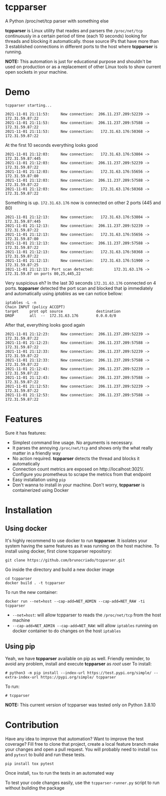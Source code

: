 # tcpparser
A Python /proc/net/tcp parser with something else

**tcpparser** is Linux utility that reades and parsers the `/proc/net/tcp` continuously in a certain period of time (each 10 seconds) looking for threads and blocking it automatically.
 those source IPs that have more than 3 established connections in different ports to the host where **tcpparser** is running.

**NOTE:** This automation is just for educational purpose and shouldn't be used on production or as a replacement of other Linux tools to show current open sockets in your machine.

# Demo

```
tcpparser starting...

2021-11-01 21:11:53:     New connection:  206.11.237.209:52239 -> 172.31.59.87:22
2021-11-01 21:11:53:     New connection:  206.11.237.209:57588 -> 172.31.59.87:22
2021-11-01 21:11:53:     New connection:   172.31.63.176:50368 -> 172.31.59.87:22
```
At the first 10 seconds everything looks good
```
2021-11-01 21:12:03:     New connection:   172.31.63.176:53804 -> 172.31.59.87:445 
2021-11-01 21:12:03:     New connection:  206.11.237.209:52239 -> 172.31.59.87:22
2021-11-01 21:12:03:     New connection:   172.31.63.176:55656 -> 172.31.59.87:80
2021-11-01 21:12:03:     New connection:  206.11.237.209:57588 -> 172.31.59.87:22
2021-11-01 21:12:03:     New connection:   172.31.63.176:50368 -> 172.31.59.87:22
```
Something is up. `172.31.63.176` now is connected on other 2 ports (445 and 80)
```
2021-11-01 21:12:13:     New connection:   172.31.63.176:53804 -> 172.31.59.87:445
2021-11-01 21:12:13:     New connection:  206.11.237.209:52239 -> 172.31.59.87:22
2021-11-01 21:12:13:     New connection:   172.31.63.176:55656 -> 172.31.59.87:80
2021-11-01 21:12:13:     New connection:  206.11.237.209:57588 -> 172.31.59.87:22
2021-11-01 21:12:13:     New connection:   172.31.63.176:50368 -> 172.31.59.87:22
2021-11-01 21:12:13:     New connection:   172.31.63.176:51900 -> 172.31.59.87:25
2021-11-01 21:12:13: Port scan detected:         172.31.63.176 -> 172.31.59.87 on ports 80,25,445,22
```
Very suspicious eh? In the last 30 seconds `172.31.63.176` connected on 4 ports.  **tcpparser** detected the port scan and blocked that ip immediately and automatically using *iptables* as we can notice bellow:
```
iptables -L -n
Chain INPUT (policy ACCEPT)
target     prot opt source               destination
DROP       all  --  172.31.63.176        0.0.0.0/0
```
After that, everything looks good again
```
2021-11-01 21:12:23:     New connection:  206.11.237.209:52239 -> 172.31.59.87:22
2021-11-01 21:12:23:     New connection:  206.11.237.209:57588 -> 172.31.59.87:22
2021-11-01 21:12:33:     New connection:  206.11.237.209:52239 -> 172.31.59.87:22
2021-11-01 21:12:33:     New connection:  206.11.237.209:57588 -> 172.31.59.87:22
2021-11-01 21:12:43:     New connection:  206.11.237.209:52239 -> 172.31.59.87:22
2021-11-01 21:12:43:     New connection:  206.11.237.209:57588 -> 172.31.59.87:22
2021-11-01 21:12:53:     New connection:  206.11.237.209:52239 -> 172.31.59.87:22
2021-11-01 21:12:53:     New connection:  206.11.237.209:57588 -> 172.31.59.87:22
```

# Features

Sure it has features:

 - Simplest command line usage. No arguments is necessary.
 - It parses the annoying `/proc/net/tcp` and shows only the what really matter in a friendly way
 - No action required. **tcpparser** detects the thread and blocks it automatically
 - Connection count metrics are exposed on http://localhost:3021/. Configure you prometheus to scrape the metrics from that endpoint
 - Easy installation using `pip`
 - Don't wanna to install in your machine. Don't worry, **tcpparser** is containerized using Docker 

# Installation

## Using docker

It's highly recommend to use docker to run **tcpparser**. It isolates your system having the same features as it was running on the host machine.
To install using docker, first clone tcpparser repository:
```
git clone https://github.com/brunocriado/tcpparser.git
```
Go inside the directory and build a new docker image
```
cd tcpparser
docker build . -t tcpparser
```
To run the new container:
```
docker run --net=host --cap-add=NET_ADMIN --cap-add=NET_RAW -ti tcpparser
```

 - `--net=host`: will allow tcpparser to reads the `/proc/net/tcp` from the host machine
 - `--cap-add=NET_ADMIN --cap-add=NET_RAW`: will allow `iptables` running on docker container to do changes on the host `iptables`

## Using pip

Yeah, we have **tcpparser** available on pip as well. 
Friendly reminder, to avoid any problem, install and execute **tcpparser** as *root* user
To install:
```
# python3 -m pip install --index-url https://test.pypi.org/simple/ --extra-index-url https://pypi.org/simple/ tcpparser
```
To run:
```
# tcpparser
```
**NOTE:** This current version of tcpparser was tested only on Python 3.8.10

# Contribution
Have any idea to improve that automation? Want to improve the test coverage? Fill free to clone that project, create a local feature branch make your changes and open a pull request. 
You will probably need to install `tox` and `pytest` to build and run these tests.
```
pip install tox pytest
```
Once install, `tox` to run the tests in an automated way

To test your code changes easily, use the `tcpparser-runner.py` script to run without building the package 
